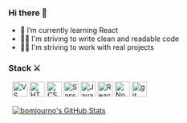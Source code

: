 ### Hi there 👋

- 👀 I’m currently learning React
- 🐱‍💻 I'm striving to write clean and readable code
- 🐱‍👤 I'm striving to work with real projects

### Stack ⚔

<div style="margin:0.5rem">
  <img width="30px" height="30px" src="https://upload.wikimedia.org/wikipedia/commons/9/9a/Visual_Studio_Code_1.35_icon.svg" alt="VS code" />
  <img width="30px" height="30px" src="https://upload.wikimedia.org/wikipedia/commons/6/61/HTML5_logo_and_wordmark.svg" alt="HTML5" />
  <img width="30px" height="30px" src="https://upload.wikimedia.org/wikipedia/commons/d/d5/CSS3_logo_and_wordmark.svg" alt="CSS3" />
  <img width="30px" height="30px" src="https://upload.wikimedia.org/wikipedia/commons/9/96/Sass_Logo_Color.svg" alt="Sass" />
  <img width="30px" height="30px" src="https://upload.wikimedia.org/wikipedia/commons/6/6a/JavaScript-logo.png" alt="JavaScript" />
  <img width="30px" height="30px" src="https://upload.wikimedia.org/wikipedia/commons/a/a7/React-icon.svg" alt="React" />
  <img height="30px" src="https://upload.wikimedia.org/wikipedia/commons/d/d9/Node.js_logo.svg" alt="Node.js" />
  <img height="30px" src="https://upload.wikimedia.org/wikipedia/commons/e/e0/Git-logo.svg" alt="git" />
 </div>


<a href="https://github.com/bomjourno">
  <img align="center" style="margin:0.5rem" src="https://github-readme-stats.vercel.app/api?username=bomjourno&show_icons=true&line_height=27&count_private=true&title_color=000000&text_color=000000&icon_color=4AB097&bg_color=transparent" alt="bomjourno's GitHub Stats" />
</a>

